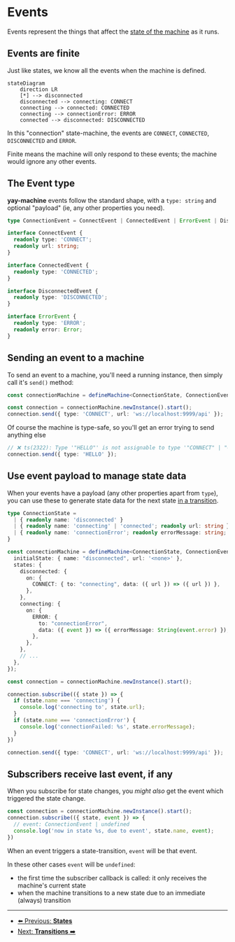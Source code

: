 # Events

Events represent the things that affect the [state of the machine](./state.md) as it runs.

## Events are finite

Just like states, we know all the events when the machine is defined.

```mermaid
stateDiagram
    direction LR
    [*] --> disconnected
    disconnected --> connecting: CONNECT
    connecting --> connected: CONNECTED
    connecting --> connectionError: ERROR
    connected --> disconnected: DISCONNECTED
```

In this "connection" state-machine, the events are `CONNECT`, `CONNECTED`, `DISCONNECTED` and `ERROR`.

Finite means the machine will only respond to these events; the machine would ignore any other events.

## The Event type

**yay-machine** events follow the standard shape, with a `type: string` and optional "payload" (ie, any other properties you need).

```typescript
type ConnectionEvent = ConnectEvent | ConnectedEvent | ErrorEvent | DisconnectedEvent;

interface ConnectEvent {
  readonly type: 'CONNECT';
  readonly url: string;
}

interface ConnectedEvent {
  readonly type: 'CONNECTED';
}

interface DisconnectedEvent {
  readonly type: 'DISCONNECTED';
}

interface ErrorEvent {
  readonly type: 'ERROR';
  readonly error: Error;
}
```

## Sending an event to a machine

To send an event to a machine, you'll need a running instance, then simply call it's `send()` method:

```typescript
const connectionMachine = defineMachine<ConnectionState, ConnectionEvent>({ /* ... */});

const connection = connectionMachine.newInstance().start();
connection.send({ type: 'CONNECT', url: 'ws://localhost:9999/api' });
```

Of course the machine is type-safe, so you'll get an error trying to send anything else

```typescript
// ❌ ts(2322): Type '"HELLO"' is not assignable to type '"CONNECT" | "CONNECTED"' | "DISCONNECTED"' | "ERROR"'. 
connection.send({ type: 'HELLO' }); 
```

## Use event payload to manage state data

When your events have a payload (any other properties apart from `type`), you can use these to generate state data for the next state [in a transition](./transitions.md).

```typescript
type ConnectionState = 
  | { readonly name: 'disconnected' }
  | { readonly name: 'connecting' | 'connected'; readonly url: string } 
  | { readonly name: 'connectionError'; readonly errorMessage: string; 
}

const connectionMachine = defineMachine<ConnectionState, ConnectionEvent>({
  initialState: { name: "disconnected", url: '<none>' },
  states: {
    disconnected: {
      on: {
        CONNECT: { to: "connecting", data: ({ url }) => ({ url }) },
      },
    },
    connecting: {
      on: {
        ERROR: {
          to: "connectionError",
          data: ({ event }) => ({ errorMessage: String(event.error) }),
        },
      },
    },
    // ...
  },
});

const connection = connectionMachine.newInstance().start();

connection.subscribe(({ state }) => {
  if (state.name === 'connecting') {
    console.log('connecting to', state.url);
  }
  if (state.name === 'connectionError') {
    console.log('connectionFailed: %s', state.errorMessage);
  }
})

connection.send({ type: 'CONNECT', url: 'ws://localhost:9999/api' });
```

## Subscribers receive last event, if any

When you subscribe for state changes, you *might also* get the event which triggered the state change.

```typescript
const connection = connectionMachine.newInstance().start();
connection.subscribe(({ state, event }) => {
  // event: ConnectionEvent | undefined
  console.log('now in state %s, due to event', state.name, event);
})
```

When an event triggers a state-transition, `event` will be that event.

In these other cases `event` will be `undefined`:

* the first time the subscriber callback is called: it only receives the machine's current state
* when the machine transitions to a new state due to an immediate (always) transition

---

* [⬅️ Previous: **States**](./state.md)
* [Next: **Transitions** ➡️](./transitions.md)
